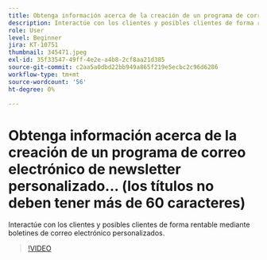 ```yaml
---
title: Obtenga información acerca de la creación de un programa de correo electrónico de newsletter personalizado... (los títulos no deben tener más de 60 caracteres)
description: Interactúe con los clientes y posibles clientes de forma rentable mediante boletines de correo electrónico personalizados.
role: User
level: Beginner
jira: KT-10751
thumbnail: 345471.jpeg
exl-id: 35f33547-49ff-4e2e-a4b8-2cf8aa21d385
source-git-commit: c2aa5a0dbd22bb949a865f219e5ecbc2c96d6286
workflow-type: tm+mt
source-wordcount: '56'
ht-degree: 0%

---
```


# Obtenga información acerca de la creación de un programa de correo electrónico de newsletter personalizado... (los títulos no deben tener más de 60 caracteres)

Interactúe con los clientes y posibles clientes de forma rentable mediante boletines de correo electrónico personalizados.

>[!VIDEO](https://video.tv.adobe.com/v/345471/?quality=12&learn=on)
